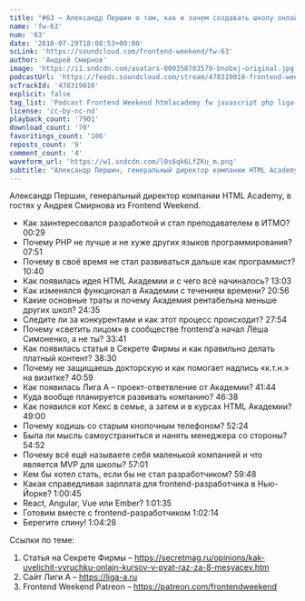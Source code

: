 ```yaml
---
title: "#63 – Александр Першин о том, как и зачем создавать школу онлайн-образования в России"
name: 'fw-63'
num: '63'
date: '2018-07-29T18:08:53+00:00'
scLink: 'https://soundcloud.com/frontend-weekend/fw-63'
author: 'Андрей Смирнов'
image: 'https://i1.sndcdn.com/avatars-000358703579-bnobxj-original.jpg'
podcastUrl: 'https://feeds.soundcloud.com/stream/478319010-frontend-weekend-fw-63.m4a'
scTrackId: '478319010'
explicit: false
tag_list: 'Podcast Frontend Weekend htmlacademy fw javascript php liga-a'
license: 'cc-by-nc-nd'
playback_count: '7901'
download_count: '70'
favoritings_count: '106'
reposts_count: '9'
comment_count: '4'
waveform_url: 'https://w1.sndcdn.com/l0s6qk6LfZKu_m.png'
subtitle: "Александр Першин, генеральный директор компании HTML Academy, в гостях у Андрея Смирнова из Frontend Weekend. "
---
```

Александр Першин, генеральный директор компании HTML Academy, в гостях у Андрея Смирнова из Frontend Weekend. 

- Как заинтересовался разработкой и стал преподавателем в ИТМО? <timecode sec="29">00:29</timecode>
- Почему PHP не лучше и не хуже других языков программирования? <timecode sec="471">07:51</timecode>
- Почему в своё время не стал развиваться дальше как программист? <timecode sec="640">10:40</timecode>
- Как появилась идея HTML Академии и с чего всё начиналось? <timecode sec="783">13:03</timecode>
- Как изменялся функционал в Академии с течением времени? <timecode sec="1256">20:56</timecode>
- Какие основные траты и почему Академия рентабельна меньше других школ? <timecode sec="1475">24:35</timecode>
- Следите ли за конкурентами и как этот процесс происходит? <timecode sec="1674">27:54</timecode>
- Почему «светить лицом» в сообществе frontend’а начал Лёша Симоненко, а не ты? <timecode sec="2021">33:41</timecode>
- Как появилась статья в Секрете Фирмы и как правильно делать платный контент? <timecode sec="2310">38:30</timecode>
- Почему не защищаешь докторскую и как помогает надпись «к.т.н.» на визитке? <timecode sec="2459">40:59</timecode>
- Как появилась Лига А – проект-ответвление от Академии? <timecode sec="2504">41:44</timecode>
- Куда вообще планируется развивать компанию? <timecode sec="2798">46:38</timecode>
- Как появился кот Кекс в семье, а затем и в курсах HTML Академии? <timecode sec="2940">49:00</timecode>
- Почему ходишь со старым кнопочным телефоном? <timecode sec="3144">52:24</timecode>
- Была ли мысль самоустраниться и нанять менеджера со стороны? <timecode sec="3292">54:52</timecode>
- Почему всё ещё называете себя маленькой компанией и что является MVP для школы? <timecode sec="3421">57:01</timecode>
- Кем бы хотел стать, если бы не стал разработчиком? <timecode sec="3588">59:48</timecode>
- Какая справедливая зарплата для frontend-разработчика в Нью-Йорке? <timecode sec="3645">1:00:45</timecode>
- React, Angular, Vue или Ember? <timecode sec="3695">1:01:35</timecode>
- Готовим вместе с frontend-разработчиком <timecode sec="3734">1:02:14</timecode>
- Берегите спину! <timecode sec="3868">1:04:28</timecode>

Ссылки по теме:
1) Статья на Секрете Фирмы  – https://secretmag.ru/opinions/kak-uvelichit-vyruchku-onlajn-kursov-v-pyat-raz-za-8-mesyacev.htm
2) Сайт Лиги А – https://liga-a.ru
3) Frontend Weekend Patreon – https://patreon.com/frontendweekend